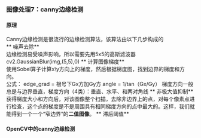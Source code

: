 ﻿### 图像处理7：canny边缘检测
#### 原理
Canny边缘检测是很流行的边缘检测算法，该算法由以下几步构成的  
**  噪声去除**  
边缘检测易受噪声影响，所以需要先用5x5的高斯滤波器  
	cv2.GaussianBlur(img,(5,5),0)
**  计算图像梯度**  
使用Sobel算子计算x\y方向上的梯度，然后根据梯度图，找到边界的梯度和方向。  
	公式：
	edge_grad = 根号下Gx方加Gy方
	angle = 1/tan（Gx/Gy）
梯度方向一般总是与边界垂直，梯度方向（4类）：垂直、水平、和两对角线
**  非极大值抑制**  
获得梯度大小和方向后，对该图像整个扫描，去除非边界上的点，对每个像素点进行检查，这个点的梯度是不是周围具有相同梯度方向的点中最大的。这样，我们就能得到一个一个“窄边界”的**二值图像**。
**  滞后阈值**  

#### OpenCV中的canny边缘检测


